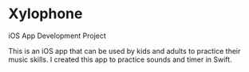 # Xylophone
iOS App Development Project


This is an iOS app that can be used by kids and adults to practice their music skills. I created this app to practice sounds and timer in Swift. 
